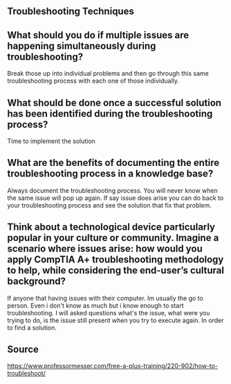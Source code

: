 ## Troubleshooting Techniques
## What should you do if multiple issues are happening simultaneously during troubleshooting?
Break those up into individual problems and then go through this same troubleshooting process with each one of those individually.
## What should be done once a successful solution has been identified during the troubleshooting process?
Time to implement the solution
## What are the benefits of documenting the entire troubleshooting process in a knowledge base?
Always document the troubleshooting process. You will never know when the same issue will pop up again. If say issue does arise you can do back to your troubleshooting process and see the solution that fix that problem.
## Think about a technological device particularly popular in your culture or community. Imagine a scenario where issues arise: how would you apply CompTIA A+ troubleshooting methodology to help, while considering the end-user’s cultural background?
If anyone that having issues with their computer. Im usually the go to person. Even i don't know as much but i know enough to start troubleshooting. I will asked questions what's the issue, what were you trying to do, is the issue still present when you try to execute again. In order to find a solution.
## Source 
https://www.professormesser.com/free-a-plus-training/220-902/how-to-troubleshoot/